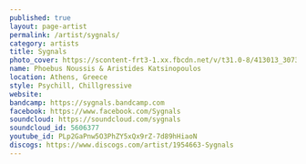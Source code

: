 ```yaml
---
published: true
layout: page-artist
permalink: /artist/sygnals/
category: artists
title: Sygnals
photo_cover: https://scontent-frt3-1.xx.fbcdn.net/v/t31.0-8/413013_307380099304598_1123480871_o.jpg?oh=b1946a5251e6010a92971236989ebf3f&oe=59A617AC
name: Phoebus Noussis & Aristides Katsinopoulos
location: Athens, Greece
style: Psychill, Chillgressive
website: 
bandcamp: https://sygnals.bandcamp.com
facebook: https://www.facebook.com/Sygnals
soundcloud: https://soundcloud.com/sygnals
soundcloud_id: 5606377
youtube_id: PLp2GaPnw5O3PhZY5xQx9rZ-7d89hHiaoN
discogs: https://www.discogs.com/artist/1954663-Sygnals
---
```

